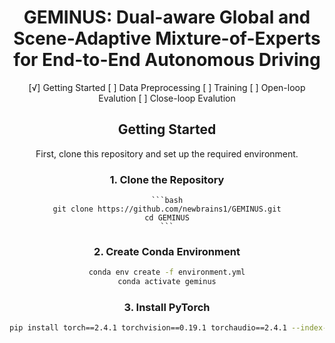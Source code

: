 <div align="center">  
  
# GEMINUS: Dual-aware Global and Scene-Adaptive Mixture-of-Experts for End-to-End Autonomous Driving
  
[√] Getting Started
[ ] Data Preprocessing
[ ] Training
[ ] Open-loop Evalution
[ ] Close-loop Evalution

## Getting Started

First, clone this repository and set up the required environment.

### 1. Clone the Repository
    ```bash
    git clone https://github.com/newbrains1/GEMINUS.git
    cd GEMINUS
    ```

### 2. Create Conda Environment
```bash
conda env create -f environment.yml
conda activate geminus
```

### 3. Install PyTorch
```bash
pip install torch==2.4.1 torchvision==0.19.1 torchaudio==2.4.1 --index-url https://download.pytorch.org/whl/cu118
```
